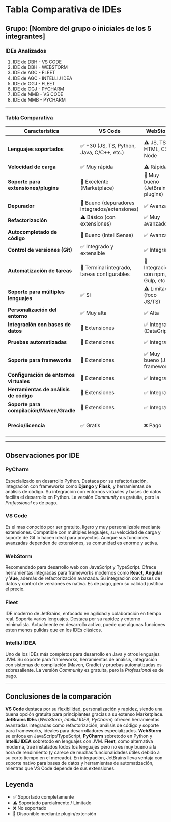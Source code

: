 # Tabla Comparativa de IDEs

## Grupo: [Nombre del grupo o iniciales de los 5 integrantes]

### IDEs Analizados
1. IDE de DBH - VS CODE
2. IDE de DBH - WEBSTORM
3. IDE de AGC - FLEET
4. IDE de AGC - INTELLIJ IDEA
5. IDE de OGJ - FLEET
6. IDE de OGJ - PYCHARM
7. IDE de MMB - VS CODE
8. IDE de MMB - PYCHARM

---

### Tabla Comparativa

| Característica                        | VS Code          | WebStorm         | Fleet           | IntelliJ IDEA    | PyCharm         |
|---------------------------------------|------------------|------------------|-----------------|------------------|-----------------|
| **Lenguajes soportados**              | ✅ +30 (JS, TS, Python, Java, C/C++, etc.) | ⚠️ JS, TS, HTML, CSS, Node | ✅ JS, TS, Python, Java, Go, etc. | ✅ Java, Kotlin, Groovy, Scala, + | ⚠️ Python, JS, HTML, etc. |
| **Velocidad de carga**                | ✅ Muy rápida     | ⚠️ Rápida        | ⚠️ Rápida       | ⚠️ Media          | ⚠️ Media         |
| **Soporte para extensiones/plugins**  | 🔌 Excelente (Marketplace) | 🔌 Muy bueno (JetBrains plugins) | 🔌 Bueno (JetBrains plugins) | 🔌 Excelente (JetBrains plugins) | 🔌 Excelente (JetBrains plugins) |
| **Depurador**                         | 🔌 Bueno (depuradores integrados/extensiones) | ✅ Avanzado      | ✅ Avanzado      | ✅ Avanzado      | ✅ Avanzado      |
| **Refactorización**                   | ⚠️ Básico (con extensiones) | ✅ Muy avanzado  | ✅ Avanzado      | ✅ Muy avanzado  | ✅ Muy avanzado  |
| **Autocompletado de código**          | 🔌 Bueno (IntelliSense) | ✅ Avanzado      | ✅ Avanzado      | ✅ Avanzado      | ✅ Avanzado      |
| **Control de versiones (Git)**        | ✅ Integrado y extensible | ✅ Integrado     | ✅ Integrado     | ✅ Integrado     | ✅ Integrado     |
| **Automatización de tareas**          | 🔌 Terminal integrado, tareas configurables | 🔌 Integración con npm, Gulp, etc. | 🔌 Terminal integrado | 🔌 Integración con Gradle/Maven | 🔌 Integración con herramientas Python |
| **Soporte para múltiples lenguajes**  | ✅ Sí             | ⚠️ Limitado (foco JS/TS) | ✅ Sí           | ✅ Sí            | ⚠️ Sí (principalmente Python) |
| **Personalización del entorno**       | ✅ Muy alta       | ✅ Alta          | ✅ Alta         | ✅ Alta          | ✅ Alta          |
| **Integración con bases de datos**    | 🔌 Extensiones    | ✅ Integrado (DataGrip) | ✅ Integrado    | ✅ Integrado     | ✅ Integrado     |
| **Pruebas automatizadas**             | 🔌 Extensiones    | ✅ Integrado      | ✅ Integrado     | ✅ Integrado     | ✅ Integrado     |
| **Soporte para frameworks**           | 🔌 Extensiones    | ✅ Muy bueno (JS frameworks) | ⚠️ Bueno       | ✅ Muy bueno     | ✅ Muy bueno (Django, Flask, etc.) |
| **Configuración de entornos virtuales** | 🔌 Extensiones   | ✅ Integrado      | ✅ Integrado     | ✅ Integrado     | ✅ Integrado (venv, conda) |
| **Herramientas de análisis de código**| 🔌 Extensiones    | ✅ Integrado      | ✅ Integrado     | ✅ Integrado     | ✅ Integrado     |
| **Soporte para compilación/Maven/Gradle** | 🔌 Extensiones  | ✅ Integrado      | ✅ Integrado     | ✅ Integrado     | ✅ Integrado (para Python) |
| **Precio/licencia**                   | ✅ Gratis         | ❌ Pago          | ❌ Pago         | ⚠️ Pago (Community gratis) | ⚠️ Pago (Community gratis) |

---

## Observaciones por IDE

### PyCharm
Especializado en desarrollo Python. Destaca por su refactorización, integración con frameworks como **Django** y **Flask**, y herramientas de análisis de código. Su integración con entornos virtuales y bases de datos facilita el desarrollo en Python. La versión *Community* es gratuita, pero la *Professional* es de pago.

### VS Code
Es el mas conocido por ser gratuito, ligero y muy personalizable mediante extensiones. Compatible con múltiples lenguajes, su velocidad de carga y soporte de Git lo hacen ideal para proyectos. Aunque sus funciones avanzadas dependen de extensiones, su comunidad es enorme y activa.

### WebStorm
Recomendado para desarrollo web con JavaScript y TypeScript. Ofrece herramientas integradas para frameworks modernos como **React**, **Angular** y **Vue**, además de refactorización avanzada. Su integración con bases de datos y control de versiones es nativa. Es de pago, pero su calidad justifica el precio.

### Fleet
IDE moderno de JetBrains, enfocado en agilidad y colaboración en tiempo real. Soporta varios lenguajes. Destaca por su rapidez y entorno minimalista. Actualmente en desarrollo activo, puede que algunas funciones esten menos pulidas que en los IDEs clásicos.

### IntelliJ IDEA
Uno de los IDEs más completos para desarrollo en Java y otros lenguajes JVM. Su soporte para frameworks, herramientas de análisis, integración con sistemas de compilación (Maven, Gradle) y pruebas automatizadas es sobresaliente. La versión *Community* es gratuita, pero la *Professional* es de pago.

---

## Conclusiones de la comparación
**VS Code** destaca por su flexibilidad, personalización y rapidez, siendo una buena opción gratuita para principiantes gracias a su extenso Marketplace. **JetBrains IDEs** (*WebStorm*, *IntelliJ IDEA*, *PyCharm*) ofrecen herramientas avanzadas integradas como refactorización, análisis de código y soporte para frameworks, ideales para desarrolladores especializados. **WebStorm** se enfoca en JavaScript/TypeScript, **PyCharm** sobretodo en Python y **IntelliJ IDEA** sobretodo en lenguajes con JVM. **Fleet**, como alternativa moderna, trae instalados todos los lenguajes pero no es muy bueno a la hora de rendimiento (y carece de muchas funcionalidades útiles debido a su corto tiempo en el mercado). En integración, JetBrains lleva ventaja con soporte nativo para bases de datos y herramientas de automatización, mientras que VS Code depende de sus extensiones.

## Leyenda
- ✅ Soportado completamente
- ⚠️ Soportado parcialmente / Limitado
- ❌ No soportado
- 🔌 Disponible mediante plugin/extensión

